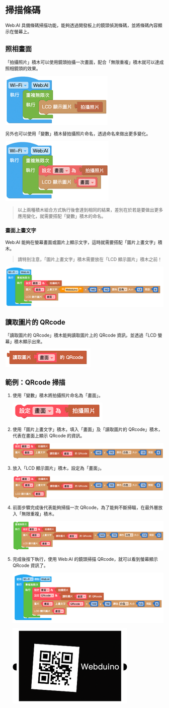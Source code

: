 # 掃描條碼

Web:AI 具備條碼掃描功能，能夠透過開發板上的鏡頭偵測條碼，並將條碼內容顯示在螢幕上。

## 照相畫面

「拍攝照片」積木可以使用鏡頭拍攝一次畫面，配合「無限重複」積木就可以達成照相鏡頭的效果。

![](../../assets/images/upload_e5f0e28421cf299a02c56d80badc8485.png)

另外也可以使用「變數」積木替拍攝照片命名，透過命名來做出更多變化。

![](../../assets/images/upload_2630972dadc38129eb09e64e7d262658.png)

> 以上兩種積木組合方式執行後會達到相同的結果，差別在於若是要做出更多應用變化，就需要搭配「變數」積木的命名。

### 畫面上畫文字

Web:AI 能夠在螢幕畫面或圖片上顯示文字，這時就需要搭配「圖片上畫文字」積木。

> 請特別注意，「圖片上畫文字」積木需要放在「LCD 顯示圖片」積木之前！

![](../../assets/images/upload_d4fc3f4eca1a16281c9aade6bb111715.png)

## 讀取圖片的 QRcode

「讀取圖片的 QRcode」積木能夠讀取圖片上的     QRcode 資訊，並透過「LCD 螢幕」積木顯示出來。

![](../../assets/images/upload_fffaf7ffa609a3acfc3f5e733a88c047.png)


## 範例：QRcode 掃描

1. 使用「變數」積木將拍攝照片命名為「畫面」。 

    ![](../../assets/images/upload_2faf10807186f50299cd8d55f2d87f65.png)

2. 使用「圖片上畫文字」積木，填入「畫面」及「讀取圖片的 QRcode」積木，代表在畫面上顯示 QRcode 的資訊。

    ![](../../assets/images/upload_0c662efb60008d34d600fcfcc2e91587.png)

3. 放入「LCD 顯示圖片」積木，設定為「畫面」。

    ![](../../assets/images/upload_247a402fccd1886ecd12846df20cd917.png)

4. 前面步驟完成後代表能夠掃描一次 QRcode，為了能夠不斷掃瞄，在最外層放入「無限重複」積木。

    ![](../../assets/images/upload_bf87cd1a75b15fbf75bc21d972fb1b25.png)

5. 完成後按下執行，使用 Web:AI 的鏡頭掃描 QRcode，就可以看到螢幕顯示 QRcode 資訊了。

   ![](../../assets/images/upload_d393959c360f2933fa83169f9791d172.png)

    ![](../../assets/images/upload_dc36ceb0e810940ce6371095d09c5a09.png)
